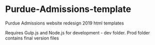 # Purdue-Admissions-template
Purdue Admissions website redesign 2019 html templates

Requires Gulp.js and Node.js for development - dev folder.
Prod folder contains final version files